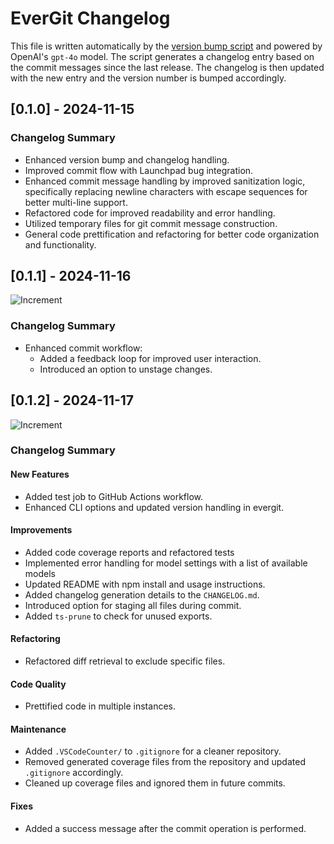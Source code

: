 # EverGit Changelog

This file is written automatically by the [version bump script](version-bump.ts) and powered by OpenAI's `gpt-4o` model. The script generates a changelog entry based on the commit messages since the last release. The changelog is then updated with the new entry and the version number is bumped accordingly.

## [0.1.0] - 2024-11-15

### Changelog Summary

-   Enhanced version bump and changelog handling.
-   Improved commit flow with Launchpad bug integration.
-   Enhanced commit message handling by improved sanitization logic, specifically replacing newline characters with escape sequences for better multi-line support.
-   Refactored code for improved readability and error handling.
-   Utilized temporary files for git commit message construction.
-   General code prettification and refactoring for better code organization and functionality.

## [0.1.1] - 2024-11-16

![Increment](https://img.shields.io/badge/patch-purple)

### Changelog Summary

-   Enhanced commit workflow:
    -   Added a feedback loop for improved user interaction.
    -   Introduced an option to unstage changes.

## [0.1.2] - 2024-11-17

![Increment](https://img.shields.io/badge/patch-purple)

### Changelog Summary

#### New Features
- Added test job to GitHub Actions workflow.
- Enhanced CLI options and updated version handling in evergit.

#### Improvements
- Added code coverage reports and refactored tests
- Implemented error handling for model settings with a list of available models
- Updated README with npm install and usage instructions.
- Added changelog generation details to the `CHANGELOG.md`.
- Introduced option for staging all files during commit.
- Added `ts-prune` to check for unused exports.

#### Refactoring
- Refactored diff retrieval to exclude specific files.

#### Code Quality
- Prettified code in multiple instances.

#### Maintenance
- Added `.VSCodeCounter/` to `.gitignore` for a cleaner repository.
- Removed generated coverage files from the repository and updated `.gitignore` accordingly.
- Cleaned up coverage files and ignored them in future commits.

#### Fixes
- Added a success message after the commit operation is performed.

